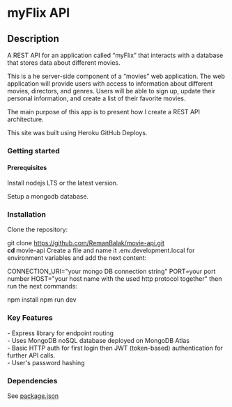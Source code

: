<h1> myFlix API </h1>

<h2> Description </h2>

<p> A REST API for an application called “myFlix” that interacts with a database that stores data about different movies.

This is a he server-side component of a “movies” web application. The web application will provide users with access to information about different movies, directors, and genres. Users will be able to sign up, update their personal information, and create a list of their favorite movies.

The main purpose of this app is to present how I create a REST API architecture.

This site was built using Heroku GitHub Deploys.

<h3> Getting started</h3>
 <h4> Prerequisites</h4>
Install nodejs LTS or the latest version.

Setup a mongodb database.

<h3> Installation </h3>
Clone the repository:

git clone https://github.com/RemanBalak/movie-api.git <br/>
<strong> cd </strong> movie-api
Create a file and name it .env.development.local for environment variables and add the next content:

CONNECTION_URI="your mongo DB connection string"
PORT=your port number
HOST="your host name with the used http protocol together"
then run the next commands:

npm install
npm run dev


<h3> Key Features </h3>
- Express library for endpoint routing<br />
- Uses MongoDB noSQL database deployed on MongoDB Atlas<br />
- Basic HTTP auth for first login then JWT (token-based) authentication for further API calls.<br />
- User's password hashing<br />
<h3> Dependencies </h3>
See <a href="package.json" target="_blank"> package.json </a>
</p>
